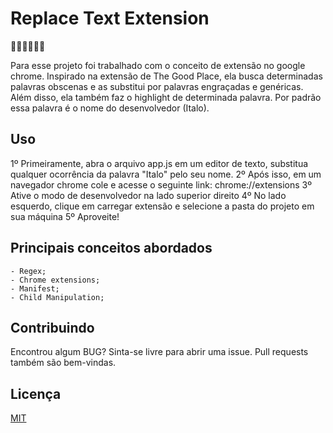 # Replace Text Extension
🤬🤬🤬🙈🙉🙊

Para esse projeto foi trabalhado com o conceito de extensão no google chrome. Inspirado na extensão de The Good Place, ela busca determinadas palavras obscenas e as substitui
por palavras engraçadas e genéricas. Além disso, ela também faz o highlight de determinada palavra. Por padrão essa palavra é o nome do desenvolvedor (Italo).

## Uso

1º Primeiramente, abra o arquivo app.js em um editor de texto, substitua qualquer ocorrência da palavra "Italo" pelo seu nome.
2º Após isso, em um navegador chrome cole e acesse o seguinte link: chrome://extensions
3º Ative o modo de desenvolvedor na lado superior direito
4º No lado esquerdo, clique em carregar extensão e selecione a pasta do projeto em sua máquina
5º Aproveite!

## Principais conceitos abordados
	- Regex;
	- Chrome extensions;
	- Manifest;
	- Child Manipulation;

## Contribuindo
Encontrou algum BUG? Sinta-se livre para abrir uma issue. Pull requests também são bem-vindas.

## Licença
[MIT](https://choosealicense.com/licenses/mit/)
